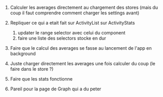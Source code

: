 1. Calculer les averages directement au chargement des stores (mais du coup il faut comprendre comment charger les settings avant)





1. Repliquer ce qui a etait fait sur ActivityList sur ActivityStats
    1. updater le range selector avec celui du component
    2. faire une liste des selectors stocke en dur
2. Faire que le calcul des averages se fasse au lancement de l'app en background
3. Juste charger directement les averages une fois calculer du coup (le faire dans le store ?)
4. Faire que les stats fonctionne
5. Pareil pour la page de Graph qui a du peter

